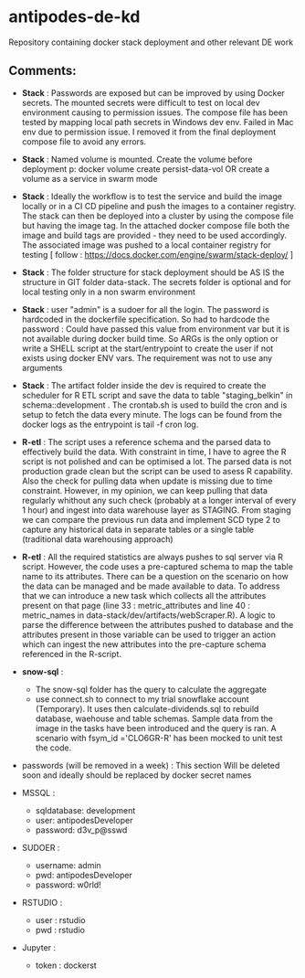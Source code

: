 # antipodes-de-kd
Repository containing docker stack deployment and other relevant DE work

## Comments:

- **Stack** : Passwords are exposed but can be improved by using Docker secrets. The mounted secrets were difficult to test on local dev environment causing to permission issues. The compose file has been tested by mapping local path secrets in Windows dev env. Failed in Mac env due to permission issue. I removed it from the final deployment compose file to avoid any errors.

- **Stack** : Named volume is mounted. Create the volume before deployment p: docker volume create persist-data-vol OR create a volume as a service in swarm mode

- **Stack** : Ideally the workflow is to test the service and build the image locally or in a CI CD pipeline and push the images to a container registry. The stack can then be deployed into a cluster by using the compose file but having the image tag. In the attached docker compose file both the image and build tags are provided - they need to be used accordingly. The associated image was pushed to a local container registry for testing [ follow : https://docs.docker.com/engine/swarm/stack-deploy/ ]

- **Stack** : The folder structure  for stack deployment should be AS IS the structure in GIT folder data-stack. The secrets folder is optional and for local testing only in a non swarm environment

- **Stack** : user "admin" is a sudoer for all the login. The password is hardcoded in the dockerfile specification. So had to hardcode the password : Could have passed this value from environment var but it is not available during docker build time. So ARGs is the only option or write a SHELL script at the start/entrypoint to create the user if not exists using docker ENV vars. The requirement was not to use any arguments

- **Stack** : The artifact folder inside the dev is required to create the scheduler for R ETL script and save the data to table "staging_belkin" in schema::development . The crontab.sh is used to build the cron and is setup to fetch the data every minute. The logs can be found from the docker logs as the entrypoint is tail -f cron log.

- **R-etl** : The script uses a reference schema and the parsed data to effectively build the data. With constraint in time, I have to agree the R script is not polished and can be optimised a lot. The parsed data is not production grade clean but the script can be used to asess R capability. Also the check for pulling data when update is missing due to time constraint. However, in my opinion, we can keep pulling that data regularly whithout any such check (probably  at a longer interval of every 1 hour) and ingest into data warehouse layer as STAGING. From staging we can compare the previous run data and implement SCD type 2 to capture any historical data in separate tables or a single table (traditional data warehousing approach)

- **R-etl** : All the required statistics are always pushes to sql server via R script. However, the code uses a pre-captured schema to map the table name to its attributes. There can be a question on the scenario on how the data can be managed and be made available to data. To address that we can introduce a new task which collects all the attributes present on that page (line 33 : metric_attributes and line 40 : metric_names in data-stack/dev/artifacts/webScraper.R). A logic to parse the difference between the attributes pushed to database and the attributes present in those variable can be used to trigger an action which can ingest the new attributes into the pre-capture schema referenced in the R-script.

- **snow-sql** : 
  - The snow-sql folder has the query to calculate the aggregate
  - use connect.sh to connect to my trial snowflake account (Temporary). It uses then calculate-dividends.sql to rebuild database, waehouse and table schemas. Sample data from the image in the tasks have been introduced and the query is ran. A scenario with fsym_id ='CLO6GR-R' has been mocked to unit test the code.

- passwords (will be removed in a week) :  This section Will be deleted soon and ideally should be replaced by docker secret names

 - MSSQL :
    - sqldatabase: development
    - user: antipodesDeveloper
    - password: d3v_p@sswd

 - SUDOER :
    - username: admin
    - pwd: antipodesDeveloper
    - password: w0rld!
 
 - RSTUDIO :
    - user : rstudio
    - pwd : rstudio

 - Jupyter :
    - token : dockerst

  
